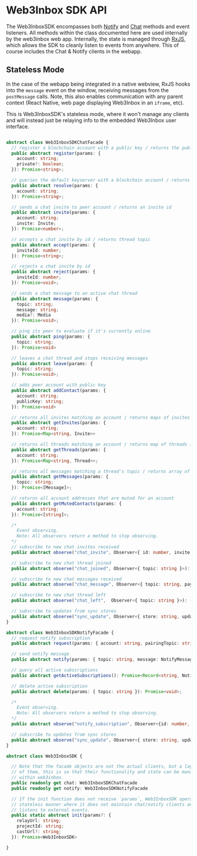 # Web3Inbox SDK API

The Web3InboxSDK encompasses both [Notify](../../clients/notify/README.md) and
[Chat](../../clients/chat/README.md) methods and event listeners. All methods
within the class documented here are used internally by the web3inbox web
app. Internally, the state is managed through [RxJS](https://rxjs.dev/),
which allows the SDK to cleanly listen to events from anywhere. This of
course includes the Chat & Notify clients in the webapp.

## Stateless Mode

In the case of the webapp being integrated in a native webview, RxJS hooks
into the `message` event on the window, receiving messages from the
`postMessage` calls. Note, this also enables communication with any parent
context (React Native, web page displaying Web3Inbox in an `iframe`, etc).

This is Web3InboxSDK's stateless mode, where it won't manage any clients and
will instead just be relaying info to the embedded Web3Inbox user interface.

```typescript

abstract class Web3InboxSDKChatFacade {
  // register a blockchain account with a public key / returns the public key
  public abstract register(params: {
    account: string;
    private?: boolean;
  }): Promise<string>;

  // queries the default keyserver with a blockchain account / returns the public key
  public abstract resolve(params: {
    account: string;
  }): Promise<string>;

  // sends a chat invite to peer account / returns an invite id
  public abstract invite(params: {
    account: string;
    invite: Invite;
  }): Promise<number>;

  // accepts a chat invite by id / returns thread topic
  public abstract accept(params: {
    inviteId: number;
  }): Promise<string>;

  // rejects a chat invite by id
  public abstract reject(params: {
    inviteId: number;
  }): Promise<void>;

  // sends a chat message to an active chat thread
  public abstract message(params: {
    topic: string;
    message: string;
    media?: Media
  }): Promise<void>;

  // ping its peer to evaluate if it's currently online
  public abstract ping(params: {
    topic: string;
  }): Promise<void>

  // leaves a chat thread and stops receiving messages
  public abstract leave(params: {
    topic: string;
  }): Promise<void>;

  // adds peer account with public key
  public abstract addContact(params: {
    account: string;
    publicKey: string;
  }): Promise<void>

  // returns all invites matching an account / returns maps of invites indexed by id
  public abstract getInvites(params: {
    account: string;
  }): Promise<Map<string, Invite>>

  // returns all threads matching an account / returns map of threads indexed by topic
  public abstract getThreads(params: {
    account: string;
  }): Promise<Map<string, Thread>>;

  // returns all messages matching a thread's topic / returns array of messages
  public abstract getMessages(params: {
    topic: string;
  }): Promise<[Message]>;

  // returns all account addresses that are muted for an account
  public abstract getMutedContacts(params: {
    account: string;
  }): Promise<[string]>;

  /*
    Event observing.
    Note: All observers return a method to stop observing.
  */
  // subscribe to new chat invites received
  public abstract observe("chat_invite", Observer<{ id: number, invite: Invite}>): () => void;

  // subscribe to new chat thread joined
  public abstract observe("chat_joined", Observer<{ topic: string }>): () => void;

  // subscribe to new chat messages received
  public abstract observe("chat_message", Observer<{ topic: string, payload:  Message}>): () => void;

  // subscribe to new chat thread left
  public abstract observe("chat_left",  Observer<{ topic: string }>): () => void;

  // subscribe to updates from sync stores
  public abstract observe("sync_update", Observer<{ store: string, update: StoreUpdate }>): () => void;
}

abstract class Web3InboxSDKNotifyFacade {
  // request notify subscription
  public abstract request(params: { account: string, pairingTopic: string }): Promise<{ id }>;

  // send notify message
  public abstract notify(params: { topic: string, message: NotifyMessage }): Promise<void>

  // query all active subscriptions
  public abstract getActiveSubscriptions(): Promise<Record<string, NotifySubscription>>;

  // delete active subscription
  public abstract delete(params: { topic: string }): Promise<void>;

  /*
    Event observing.
    Note: All observers return a method to stop observing.
  */
  public abstract observe("notify_subscription", Observer<{id: number, response:{error?: Reason, subscription?: NotifySubscription }}>): () => void;

  // subscribe to updates from sync stores
  public abstract observe("sync_update", Observer<{ store: string, update: StoreUpdate }>): () => void;
}

abstract class Web3InboxSDK {

  // Note that the facade objects are not the actual clients, but a layer on top
  // of them, this is so that their functionality and state can be managed
  // within web3inbox.
  public readonly get chat: Web3InboxSDKChatFacade
  public readonly get notify: Web3InboxSDKNotifyFacade

  // If the init function does not receive `params`, Web3InboxSDK operates in a
  // stateless manner where it does not maintain chat/notify clients and only
  // listens to external events.
  public static abstract init(params?: {
    relayUrl: string;
    projectId: string;
    castUrl?: string;
  }): Promise<Web3InboxSDK>

}
```
